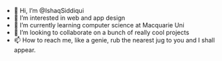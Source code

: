 - 👋 Hi, I’m @IshaqSiddiqui
- 👀 I’m interested in web and app design
- 🌱 I’m currently learning computer science at Macquarie Uni
- 💞️ I’m looking to collaborate on a bunch of really cool projects
- 📫 How to reach me, like a genie, rub the nearest jug to you and I shall appear. 

<!---
IshaqSiddiqui/IshaqSiddiqui is a ✨ special ✨ repository because its `README.md` (this file) appears on your GitHub profile.
You can click the Preview link to take a look at your changes.
--->
